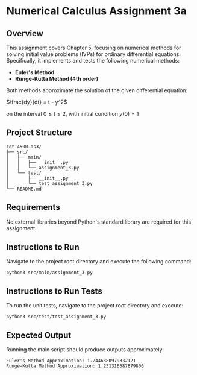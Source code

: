 Numerical Calculus Assignment 3a
================================

Overview
--------

This assignment covers Chapter 5, focusing on numerical methods for solving initial value problems (IVPs) for ordinary differential equations. Specifically, it implements and tests the following numerical methods:

-   **Euler's Method**
-   **Runge-Kutta Method (4th order)**

Both methods approximate the solution of the given differential equation: 


$\frac{dy}{dt} = t - y^2$

on the interval $0≤t≤2$, with initial condition $y(0)=1$


Project Structure
-----------------

```
cot-4500-as3/
├── src/
│   ├── main/
│   │   ├── __init__.py
│   │   └── assignment_3.py
│   └── test/
│       ├── __init__.py
│       └── test_assignment_3.py
└── README.md

```

Requirements
------------

No external libraries beyond Python's standard library are required for this assignment.

Instructions to Run
-------------------

Navigate to the project root directory and execute the following command:

```
python3 src/main/assignment_3.py
```

Instructions to Run Tests
-------------------------

To run the unit tests, navigate to the project root directory and execute:

```
python3 src/test/test_assignment_3.py
```

Expected Output
---------------

Running the main script should produce outputs approximately:

```
Euler's Method Approximation: 1.2446380979332121
Runge-Kutta Method Approximation: 1.251316587879806
```
